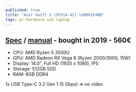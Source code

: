 ```yaml
---
published: true
title: "Acer Swift 3 (SF314-41) \U0001F4BB"
tags: pc-hardware usb laptop
---
```

## [Spec](https://laptopmedia.com/laptop-specs/acer-swift-3-sf314-41-34/) / [manual](https://global-download.acer.com/GDFiles/Document/User%20Manual/User%20Manual_Acer_1.0_A_A.pdf?acerid=636960930267251097&Step1=ULTRA-THIN&Step2=SWIFT&Step3=SF314-41&OS=ALL&LC=en&BC=ACER&SC=PA_6) - bought in 2019 - 560€

- CPU: AMD Ryzen 5 3500U
- GPU: AMD Radeon RX Vega 8 (Ryzen 2000/3000, 15W)
- Display: 14.0”, Full HD (1920 x 1080), IPS
- Storage: 512GB SSD
- RAM: 8GB DDR4

1x USB Type-C 3.2 Gen 1 (5 Gbps) => no video
